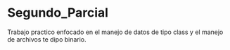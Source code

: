 # Segundo_Parcial
Trabajo practico enfocado en el manejo de datos de tipo class y el manejo de archivos te dipo binario.
